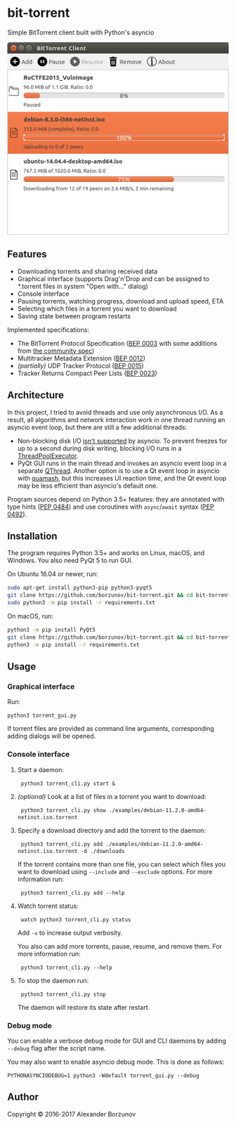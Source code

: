 bit-torrent
===========

Simple BitTorrent client built with Python's asyncio

![Main window screenshot](screenshot.png)

Features
--------

* Downloading torrents and sharing received data
* Graphical interface (supports Drag'n'Drop and can be assigned to *.torrent files in system "Open with..." dialog)
* Console interface
* Pausing torrents, watching progress, download and upload speed, ETA
* Selecting which files in a torrent you want to download
* Saving state between program restarts

Implemented specifications:

* The BitTorrent Protocol Specification ([BEP 0003][] with some additions from [the community spec][])
* Multitracker Metadata Extension ([BEP 0012][])
* *(partially)* UDP Tracker Protocol ([BEP 0015][])
* Tracker Returns Compact Peer Lists ([BEP 0023][])

[BEP 0003]: http://www.bittorrent.org/beps/bep_0003.html
[the community spec]: https://wiki.theory.org/BitTorrentSpecification
[BEP 0012]: http://www.bittorrent.org/beps/bep_0012.html
[BEP 0015]: http://www.bittorrent.org/beps/bep_0015.html
[BEP 0023]: http://www.bittorrent.org/beps/bep_0023.html

Architecture
------------

In this project, I tried to avoid threads and use only asynchronous I/O. As a result, all algorithms and network interaction work in one thread running an asyncio event loop, but there are still a few additional threads:

* Non-blocking disk I/O [isn't supported][asyncio-fs] by asyncio. To prevent freezes for up to a second
during disk writing, blocking I/O runs in a [ThreadPoolExecutor][].
* PyQt GUI runs in the main thread and invokes an asyncio event loop in a separate [QThread][]. Another option is
to use a Qt event loop in asyncio with [quamash][], but this increases UI reaction time, and the Qt event loop
may be less efficient than asyncio's default one.

[asyncio-fs]: https://github.com/python/asyncio/wiki/ThirdParty#filesystem
[ThreadPoolExecutor]: https://docs.python.org/3/library/concurrent.futures.html#concurrent.futures.ThreadPoolExecutor
[QThread]: https://doc.qt.io/qt-5/qthread.html
[quamash]: https://github.com/harvimt/quamash

Program sources depend on Python 3.5+ features: they are annotated with type hints ([PEP 0484][]) and
use coroutines with `async`/`await` syntax ([PEP 0492][]).

[PEP 0484]: https://www.python.org/dev/peps/pep-0484/
[PEP 0492]: https://www.python.org/dev/peps/pep-0492/

Installation
------------

The program requires Python 3.5+ and works on Linux, macOS, and Windows. You also need PyQt 5 to run GUI.

On Ubuntu 16.04 or newer, run:

```bash
sudo apt-get install python3-pip python3-pyqt5
git clone https://github.com/borzunov/bit-torrent.git && cd bit-torrent
sudo python3 -m pip install -r requirements.txt
```

On macOS, run:

```bash
python3 -m pip install PyQt5
git clone https://github.com/borzunov/bit-torrent.git && cd bit-torrent
python3 -m pip install -r requirements.txt
```

Usage
-----

### Graphical interface

Run:

    python3 torrent_gui.py

If torrent files are provided as command line arguments, corresponding adding dialogs will be opened.

### Console interface

1. Start a daemon:

        python3 torrent_cli.py start &

2. *(optional)* Look at a list of files in a torrent you want to download:

        python3 torrent_cli.py show ./examples/debian-11.2.0-amd64-netinst.iso.torrent

3. Specify a download directory and add the torrent to the daemon:

        python3 torrent_cli.py add ./examples/debian-11.2.0-amd64-netinst.iso.torrent -d ./downloads

    If the torrent contains more than one file, you can select which files you want to download
    using `--include` and `--exclude` options. For more information run:

        python3 torrent_cli.py add --help

4. Watch torrent status:

        watch python3 torrent_cli.py status

    Add `-v` to increase output verbosity.

    You also can add more torrents, pause, resume, and remove them. For more information run:

        python3 torrent_cli.py --help

5. To stop the daemon run:

        python3 torrent_cli.py stop

    The daemon will restore its state after restart.

### Debug mode

You can enable a verbose debug mode for GUI and CLI daemons by adding `--debug` flag after the script name.

You may also want to enable asyncio debug mode. This is done as follows:

    PYTHONASYNCIODEBUG=1 python3 -Wdefault torrent_gui.py --debug

Author
------

Copyright &copy; 2016-2017 Alexander Borzunov
